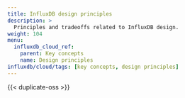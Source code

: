 ```yaml
---
title: InfluxDB design principles
description: >
  Principles and tradeoffs related to InfluxDB design.
weight: 104
menu:
  influxdb_cloud_ref:
    parent: Key concepts
    name: Design principles
influxdb/cloud/tags: [key concepts, design principles]
---
```


{{< duplicate-oss >}}